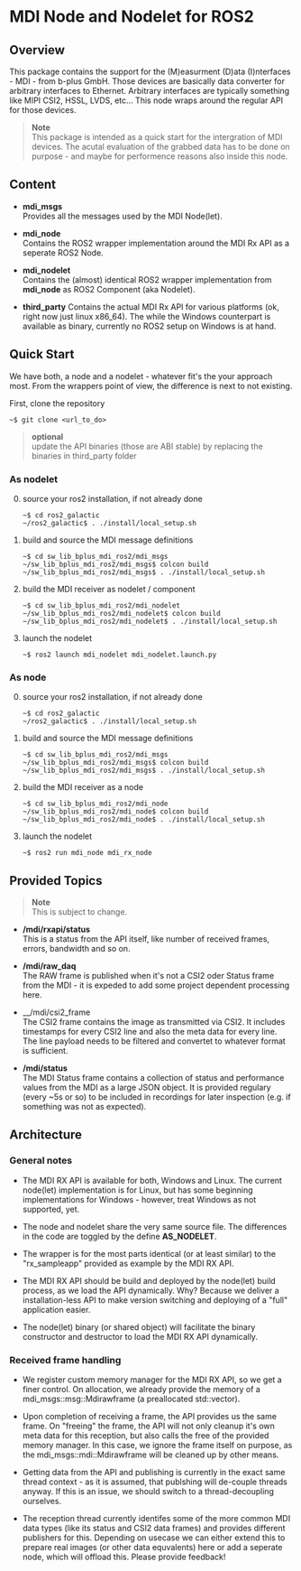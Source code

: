 # MDI Node and Nodelet for ROS2

## Overview
This package contains the support for the (M)easurment (D)ata (I)nterfaces - MDI - from b-plus GmbH. Those devices are basically data converter for arbitrary interfaces to Ethernet. Arbitrary interfaces are typically something like MIPI CSI2, HSSL, LVDS, etc... 
This node wraps around the regular API for those devices.

> __Note__<br>
> This package is intended as a quick start for the intergration of MDI devices. The acutal evaluation of the grabbed data has to be done on purpose - and maybe for performence reasons also inside this node.

## Content

- __mdi_msgs__<br>
Provides all the messages used by the MDI Node(let).

- __mdi_node__<br>
Contains the ROS2 wrapper implementation around the MDI Rx API as a seperate ROS2 Node.

- __mdi_nodelet__<br>
Contains the (almost) identical ROS2 wrapper implementation from __mdi_node__ as ROS2 Component (aka Nodelet).

- __third_party__
Contains the actual MDI Rx API for various platforms (ok, right now just linux x86_64). The while the Windows counterpart is available as binary, currently no ROS2 setup on Windows is at hand.

## Quick Start
We have both, a node and a nodelet - whatever fit's the your approach most. From the wrappers point of view, the difference is next to not existing.

First, clone the repository
```
~$ git clone <url_to_do>
```

> __optional__<br>
update the API binaries (those are ABI stable) by replacing the binaries in third_party folder



### As nodelet

0. source your ros2 installation, if not already done
   ```
   ~$ cd ros2_galactic
   ~/ros2_galactic$ . ./install/local_setup.sh
   ```

1. build and source the MDI message definitions

   ```
   ~$ cd sw_lib_bplus_mdi_ros2/mdi_msgs
   ~/sw_lib_bplus_mdi_ros2/mdi_msgs$ colcon build
   ~/sw_lib_bplus_mdi_ros2/mdi_msgs$ . ./install/local_setup.sh
   ```

2. build the MDI receiver as nodelet / component
   ```
   ~$ cd sw_lib_bplus_mdi_ros2/mdi_nodelet
   ~/sw_lib_bplus_mdi_ros2/mdi_nodelet$ colcon build
   ~/sw_lib_bplus_mdi_ros2/mdi_nodelet$ . ./install/local_setup.sh
   ```

3. launch the nodelet
   ```
   ~$ ros2 launch mdi_nodelet mdi_nodelet.launch.py
   ```

### As node

0. source your ros2 installation, if not already done
   ```
   ~$ cd ros2_galactic
   ~/ros2_galactic$ . ./install/local_setup.sh
   ```

1. build and source the MDI message definitions

   ```
   ~$ cd sw_lib_bplus_mdi_ros2/mdi_msgs
   ~/sw_lib_bplus_mdi_ros2/mdi_msgs$ colcon build
   ~/sw_lib_bplus_mdi_ros2/mdi_msgs$ . ./install/local_setup.sh
   ```

2. build the MDI receiver as a node
   ```
   ~$ cd sw_lib_bplus_mdi_ros2/mdi_node
   ~/sw_lib_bplus_mdi_ros2/mdi_node$ colcon build
   ~/sw_lib_bplus_mdi_ros2/mdi_node$ . ./install/local_setup.sh
   ```

3. launch the nodelet
   ```
   ~$ ros2 run mdi_node mdi_rx_node
   ```
## Provided Topics

> __Note__<br>
This is subject to change.

- __/mdi/rxapi/status__<br>
This is a status from the API itself, like number of received frames, errors, bandwidth and so on.

- __/mdi/raw_daq__<br>
The RAW frame is published when it's not a CSI2 oder Status frame from the MDI - it is expeded to add some project dependent processing here.

- __/mdi/csi2_frame<br>
The CSI2 frame contains the image as transmitted via CSI2. It includes timestamps for every CSI2 line and also the meta data for every line. The line payload needs to be filtered and convertet to whatever format is sufficient.

- __/mdi/status__<br>
The MDI Status frame contains a collection of status and performance values from the MDI as a large JSON object. It is provided regulary (every ~5s or so) to be included in recordings for later inspection (e.g. if something was not as expected).

## Architecture

### General notes
- The MDI RX API is available for both, Windows and Linux. The current node(let) implementation is for Linux, but has some beginning implementations for Windows - however, treat Windows as not supported, yet.

- The node and nodelet share the very same source file. The differences in the code are toggled by the define __AS_NODELET__.

- The wrapper is for the most parts identical (or at least similar) to the "rx_sampleapp" provided as example by the MDI RX API.

- The MDI RX API should be build and deployed by the node(let) build process, as we load the API dynamically. Why? Because we deliver a installation-less API to make version switching and deploying of a "full" application easier. 

- The node(let) binary (or shared object) will facilitate the binary constructor and destructor to load the MDI RX API dynamically.

### Received frame handling
- We register custom memory manager for the MDI RX API, so we get a finer control. On allocation, we already provide the memory of a mdi_msgs::msg::Mdirawframe (a preallocated std::vector).

- Upon completion of receiving a frame, the API provides us the same frame. On "freeing" the frame, the API will not only cleanup it's own meta data for this reception, but also calls the free of the provided memory manager. In this case, we ignore the frame itself on purpose, as the mdi_msgs::mdi::Mdirawframe will be cleaned up by other means.

- Getting data from the API and publishing is currently in the exact same thread context - as it is assumed, that publshing will de-couple threads anyway. If this is an issue, we should switch to a thread-decoupling ourselves.

- The reception thread currently identifes some of the more common MDI data types (like its status and CSI2 data frames) and provides different publishers for this. Depending on usecase we can either extend this to prepare real images (or other data equvalents) here or add a seperate node, which will offload this. Please provide feedback!